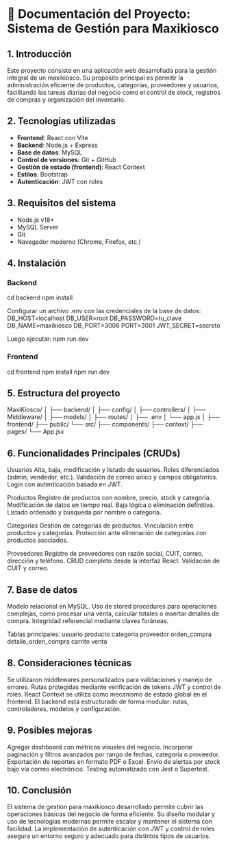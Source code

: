 # 📄 Documentación del Proyecto: Sistema de Gestión para Maxikiosco

## 1. Introducción

Este proyecto consiste en una aplicación web desarrollada para la gestión integral de un maxikiosco. Su propósito principal es permitir la administración eficiente de productos, categorías, proveedores y usuarios, facilitando las tareas diarias del negocio como el control de stock, registros de compras y organización del inventario.

## 2. Tecnologías utilizadas

- **Frontend**: React con Vite  
- **Backend**: Node.js + Express  
- **Base de datos**: MySQL  
- **Control de versiones**: Git + GitHub  
- **Gestión de estado (frontend)**: React Context  
- **Estilos**: Bootstrap  
- **Autenticación**: JWT con roles

## 3. Requisitos del sistema

- Node.js v18+  
- MySQL Server  
- Git  
- Navegador moderno (Chrome, Firefox, etc.)

## 4. Instalación

### Backend
cd backend
npm install

Configurar un archivo .env con las credenciales de la base de datos:
DB_HOST=localhost
DB_USER=root
DB_PASSWORD=tu_clave
DB_NAME=maxikiosco
DB_PORT=3006
PORT=3001
JWT_SECRET=secreto

Luego ejecutar:
npm run dev

### Frontend
cd frontend
npm install
npm run dev

## 5. Estructura del proyecto

MaxiKiosco/
│
├── backend/
│   ├── config/
│   ├── controllers/
│   ├── Middleware/
│   ├── models/
│   ├── routes/
│   ├── .env
│   └── app.js
│
├── frontend/
     ├── public/
     └── src/
        ├── components/
        ├── context/
        ├── pages/
        └── App.jsx

## 6. Funcionalidades Principales (CRUDs)

Usuarios
Alta, baja, modificación y listado de usuarios.
Roles diferenciados (admin, vendedor, etc.).
Validación de correo único y campos obligatorios.
Login con autenticación basada en JWT.

Productos
Registro de productos con nombre, precio, stock y categoría.
Modificación de datos en tiempo real.
Baja lógica o eliminación definitiva.
Listado ordenado y búsqueda por nombre o categoría.

Categorías
Gestión de categorías de productos.
Vinculación entre productos y categorías.
Protección ante eliminación de categorías con productos asociados.

Proveedores
Registro de proveedores con razón social, CUIT, correo, dirección y teléfono.
CRUD completo desde la interfaz React.
Validación de CUIT y correo.

## 7. Base de datos

Modelo relacional en MySQL.
Uso de stored procedures para operaciones complejas, como procesar una venta, calcular totales o insertar detalles de compra.
Integridad referencial mediante claves foráneas.

Tablas principales:
usuario
producto
categoria
proveedor
orden_compra
detalle_orden_compra
carrito
venta

## 8. Consideraciones técnicas
Se utilizaron middlewares personalizados para validaciones y manejo de errores.
Rutas protegidas mediante verificación de tokens JWT y control de roles.
React Context se utiliza como mecanismo de estado global en el frontend.
El backend está estructurado de forma modular: rutas, controladores, modelos y configuración.

## 9. Posibles mejoras
Agregar dashboard con métricas visuales del negocio.
Incorporar paginación y filtros avanzados por rango de fechas, categoría o proveedor.
Exportación de reportes en formato PDF o Excel.
Envío de alertas por stock bajo vía correo electrónico.
Testing automatizado con Jest o Supertest.
    
## 10. Conclusión
El sistema de gestión para maxikiosco desarrollado permite cubrir las operaciones básicas del negocio de forma eficiente. Su diseño modular y uso de tecnologías modernas permite escalar y mantener el sistema con facilidad. La implementación de autenticación con JWT y control de roles asegura un entorno seguro y adecuado para distintos tipos de usuarios.

